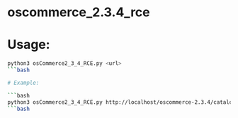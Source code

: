 # oscommerce_2.3.4_rce
# Usage: 

```bash 
python3 osCommerce2_3_4_RCE.py <url>
```bash

# Example:

```bash 
python3 osCommerce2_3_4_RCE.py http://localhost/oscommerce-2.3.4/catalog
```bash
